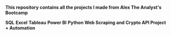 **This repository contains all the projects I made from Alex The Analyst's Bootcamp**

**SQL**
**Excel**
**Tableau**
**Power BI**
**Python Web Scraping and Crypto API Project + Automation**


